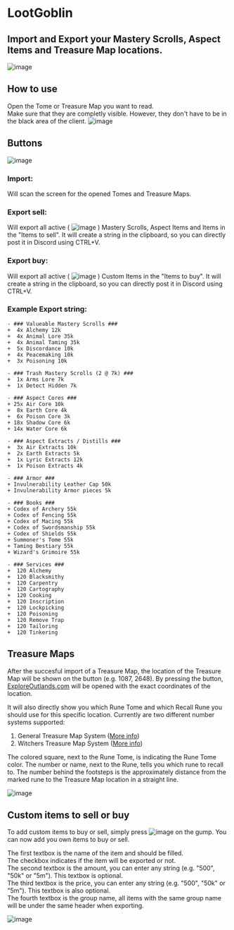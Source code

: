 # LootGoblin
## Import and Export your Mastery Scrolls, Aspect Items and Treasure Map locations.
![image](https://user-images.githubusercontent.com/52481026/119888831-22ec9000-bf36-11eb-91ac-13772a83a0e2.png)

## How to use

Open the Tome or Treasure Map you want to read.  
Make sure that they are completly visible. However, they don't have to be in the black area of the client.
   ![image](https://user-images.githubusercontent.com/52481026/119891287-1453a800-bf39-11eb-845a-2a7e92ee3461.png)



## Buttons
   ![image](https://user-images.githubusercontent.com/52481026/119892522-85478f80-bf3a-11eb-8cbd-5921807e25e0.png)
   
   ### Import:
   
   Will scan the screen for the opened Tomes and Treasure Maps.
   
   ### Export sell:
   
   Will export all active ( ![image](https://user-images.githubusercontent.com/52481026/119893481-b4123580-bf3b-11eb-930e-9ac07977e460.png)
) Mastery Scrolls, Aspect Items and Items in the "Items to sell".
   It will create a string in the clipboard, so you can directly post it in Discord using CTRL+V.
   
   ### Export buy:
   
   Will export all active ( ![image](https://user-images.githubusercontent.com/52481026/119893481-b4123580-bf3b-11eb-930e-9ac07977e460.png)
) Custom Items in the "Items to buy".
   It will create a string in the clipboard, so you can directly post it in Discord using CTRL+V.

   ### Example Export string:
```
- ### Valueable Mastery Scrolls ###
+  4x Alchemy 12k
+  4x Animal Lore 35k
+  4x Animal Taming 35k
+  5x Discordance 10k
+  4x Peacemaking 10k
+  3x Poisoning 10k

- ### Trash Mastery Scrolls (2 @ 7k) ###
+  1x Arms Lore 7k
+  1x Detect Hidden 7k

- ### Aspect Cores ###
+ 25x Air Core 10k
+  8x Earth Core 4k
+  6x Poison Core 3k
+ 18x Shadow Core 6k
+ 14x Water Core 6k

- ### Aspect Extracts / Distills ###
+  3x Air Extracts 10k
+  2x Earth Extracts 5k
+  1x Lyric Extracts 12k
+  1x Poison Extracts 4k

- ### Armor ###
+ Invulnerability Leather Cap 50k
+ Invulnerability Armor pieces 5k

- ### Books ###
+ Codex of Archery 55k
+ Codex of Fencing 55k
+ Codex of Macing 55k
+ Codex of Swordsmanship 55k
+ Codex of Shields 55k
+ Summoner's Tome 55k
+ Taming Bestiary 55k
+ Wizard's Grimoire 55k

- ### Services ###
+  120 Alchemy 
+  120 Blacksmithy 
+  120 Carpentry 
+  120 Cartography 
+  120 Cooking 
+  120 Inscription 
+  120 Lockpicking 
+  120 Poisoning 
+  120 Remove Trap 
+  120 Tailoring 
+  120 Tinkering 
```


## Treasure Maps
After the succesful import of a Treasure Map, the location of the Treasure Map will be shown on the button (e.g. 1087, 2648).
By pressing the button, [ExploreOutlands.com](http://www.exploreoutlands.com) will be opened with the exact coordinates of the location.

It will also directly show you which Rune Tome and which Recall Rune you should use for this specific location.
Currently are two different number systems supported:

  1. General Treasure Map System ([More info](https://forums.uooutlands.com/index.php?threads/outlands-treasure-map.3051/#lg=attachment4455&slide=0))
  2. Witchers Treasure Map System ([More info](https://forums.uooutlands.com/index.php?threads/witchers-guide-to-tmaps-how-you-can-and-why-you-should-be-running-your-own-tmaps.3439/))

The colored square, next to the Rune Tome, is indicating the Rune Tome color. The number or name, next to the Rune, tells you which rune to recall to.
The number behind the footsteps is the approximately distance from the marked rune to the Treasure Map location in a straight line.

![image](https://user-images.githubusercontent.com/52481026/119893882-36025e80-bf3c-11eb-8392-2bd18500b0b3.png)



## Custom items to sell or buy
To add custom items to buy or sell, simply press ![image](https://user-images.githubusercontent.com/52481026/119897370-985d5e00-bf40-11eb-8b41-f0ab4be14b74.png) on the gump. You can now add you own items to buy or sell. 

The first textbox is the name of the item and should be filled.  
The checkbox indicates if the item will be exported or not.  
The second textbox is the amount, you can enter any string (e.g. "500", "50k" or "5m"). This textbox is optional.  
The third textbox is the price, you can enter any string (e.g. "500", "50k" or "5m"). This textbox is also optional.  
The fourth textbox is the group name, all items with the same group name will be under the same header when exporting.

![image](https://user-images.githubusercontent.com/52481026/119897329-8a0f4200-bf40-11eb-9bbd-4f9e723c4a77.png)
